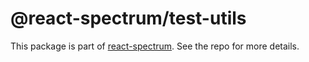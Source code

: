# @react-spectrum/test-utils

This package is part of [react-spectrum](https://gitlab.com/watheia/spectrum). See the repo for more details.
